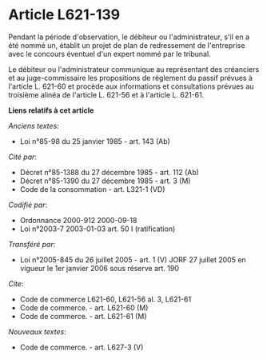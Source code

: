 # Article L621-139

Pendant la période d'observation, le débiteur ou l'administrateur, s'il en a été nommé un, établit un projet de plan de
redressement de l'entreprise avec le concours éventuel d'un expert nommé par le tribunal.

Le débiteur ou l'administrateur communique au représentant des créanciers et au juge-commissaire les propositions de
règlement du passif prévues à l'article L. 621-60 et procède aux informations et consultations prévues au troisième alinéa de
l'article L. 621-56 et à l'article L. 621-61.

**Liens relatifs à cet article**

_Anciens textes_:

  - Loi n°85-98 du 25 janvier 1985 - art. 143 (Ab)

_Cité par_:

  - Décret n°85-1388 du 27 décembre 1985 - art. 112 (Ab)
  - Décret n°85-1390 du 27 décembre 1985 - art. 3 (M)
  - Code de la consommation - art. L321-1 (VD)

_Codifié par_:

  - Ordonnance 2000-912 2000-09-18
  - Loi n°2003-7 2003-01-03 art. 50 I (ratification)

_Transféré par_:

  - Loi n°2005-845 du 26 juillet 2005 - art. 1 (V) JORF 27 juillet 2005 en vigueur le 1er janvier 2006 sous réserve art. 190

_Cite_:

  - Code de commerce L621-60, L621-56 al. 3, L621-61
  - Code de commerce. - art. L621-60 (M)
  - Code de commerce. - art. L621-61 (M)

_Nouveaux textes_:

  - Code de commerce. - art. L627-3 (V)
